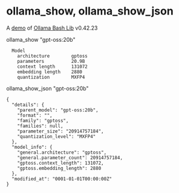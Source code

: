 # ollama_show, ollama_show_json

A [demo](../README.md#demos) of [Ollama Bash Lib](https://github.com/attogram/ollama-bash-lib) v0.42.23

ollama_show "gpt-oss:20b"

```
  Model
    architecture        gptoss    
    parameters          20.9B     
    context length      131072    
    embedding length    2880      
    quantization        MXFP4     

```


ollama_show_json "gpt-oss:20b"

```
{
  "details": {
    "parent_model": "gpt-oss:20b",
    "format": "",
    "family": "gptoss",
    "families": null,
    "parameter_size": "20914757184",
    "quantization_level": "MXFP4"
  },
  "model_info": {
    "general.architecture": "gptoss",
    "general.parameter_count": 20914757184,
    "gptoss.context_length": 131072,
    "gptoss.embedding_length": 2880
  },
  "modified_at": "0001-01-01T00:00:00Z"
}
```
